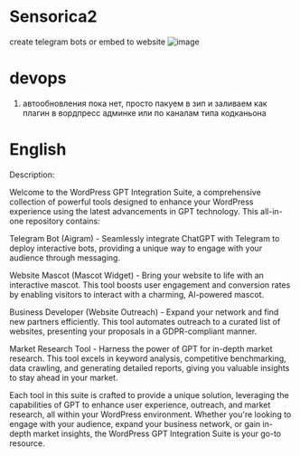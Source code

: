 # Sensorica2

create telegram bots or embed to website
![image](https://github.com/noxonsu/Sensorica2/assets/2914674/30f68aeb-3089-4abe-9e86-8c9d613d8267)


# devops
1. автообновления пока нет, просто пакуем в зип и заливаем как плагин в вордпресс админке или по каналам типа кодканьона

# English 
Description:

Welcome to the WordPress GPT Integration Suite, a comprehensive collection of powerful tools designed to enhance your WordPress experience using the latest advancements in GPT technology. This all-in-one repository contains:

Telegram Bot (Aigram) - Seamlessly integrate ChatGPT with Telegram to deploy interactive bots, providing a unique way to engage with your audience through messaging.

Website Mascot (Mascot Widget) - Bring your website to life with an interactive mascot. This tool boosts user engagement and conversion rates by enabling visitors to interact with a charming, AI-powered mascot.

Business Developer (Website Outreach) - Expand your network and find new partners efficiently. This tool automates outreach to a curated list of websites, presenting your proposals in a GDPR-compliant manner.

Market Research Tool - Harness the power of GPT for in-depth market research. This tool excels in keyword analysis, competitive benchmarking, data crawling, and generating detailed reports, giving you valuable insights to stay ahead in your market.

Each tool in this suite is crafted to provide a unique solution, leveraging the capabilities of GPT to enhance user experience, outreach, and market research, all within your WordPress environment. Whether you're looking to engage with your audience, expand your business network, or gain in-depth market insights, the WordPress GPT Integration Suite is your go-to resource.
